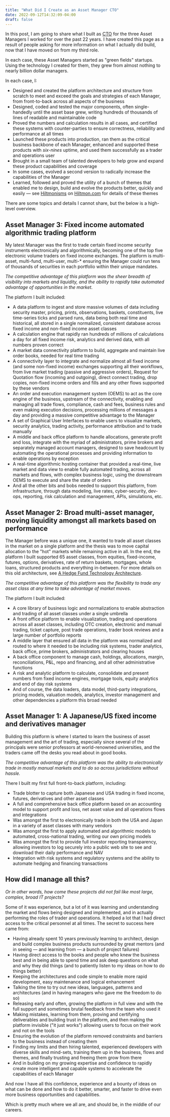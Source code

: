 ```yaml
---
title: "What Did I Create as an Asset Manager CTO"
date: 2022-09-12T14:32:09-04:00
draft: false
---
```


In this post, I am going to share what I built as [CTO](https://noverse.com/blog/2012/10/05/the-hedge-fund-cto-role/) for the three Asset Managers I worked for over the past 22 years. I have created this page as a result of people asking for more information on what I actually did build, now that I have moved on from my third role.

In each case, these Asset Managers started as "green fields" startups. Using the technology I created for them, they grew from almost nothing to nearly billion dollar managers.

In each case, I:

- Designed and created the platform architecture and structure from scratch to meet and exceed the goals and strategies of each Manager, from front-to-back across all aspects of the business
- Designed, coded and tested the major components, often single-handedly until the asset base grew, writing hundreds of thousands of lines of readable and maintainable code
- Proved the numbers and calculation results in all cases, and certified these systems with counter-parties to ensure correctness, reliability and performance at all times
- Launched these products into production, ran them as the critical business backbone of each Manager, enhanced and supported these products with *six-nines* uptime, and used them successfully as a trader and operations user
- Brought in a small team of talented developers to help grow and expand these product capabilities and coverage
- In some cases, evolved a second version to radically increase the capabilities of the Manager
- Learned, followed and proved the utility of a bunch of themes that enabled me to design, build and evolve the products better, quickly and easily — see [Hiltmonisms](https://hiltmon.com/tags/hiltmonism/) on [Hiltmon.com](https://hiltmon.com/) for details of these themes

There are some topics and details I cannot share, but the below is a high-level overview.

## Asset Manager 3: Fixed income automated algorithmic trading platform

My latest Manager was the first to trade certain fixed income security instruments electronically and algorithmically, becoming one of the top five electronic volume traders on fixed income exchanges. The platform is multi-asset, multi-fund, multi-user, multi-* ensuring the Manager could run tens of thousands of securities in each portfolio within their unique mandates.

*The competitive advantage of this platform was the sheer breadth of visibility into markets and liquidity, and the ability to rapidly take automated advantage of opportunities in the market.*

The platform I built included:

- A data platform to ingest and store massive volumes of data including security master, pricing, prints, observations, baskets, constituents, live time-series ticks and parsed runs, data being both real time and historical, all stored in a single normalized, consistent database across fixed income and non-fixed income asset classes
- A calculation engine that rapidly ran hundreds of millions of calculations a day for all fixed income risk, analytics and derived data, with all numbers proven correct
- A market data connectivity platform to build, aggregate and maintain live order books, needed for real time trading
- A connectivity layer to integrate and normalize almost all fixed income (and some non-fixed income) exchanges supporting all their workflows, from live market trading (passive and aggressive orders), Request for Quotation flow (incoming and outgoing), direct connect trading, drop copies, non-fixed income orders and fills and any other flows supported by these vendors
- An order and execution management system (OEMS) to act as the core engine of the business, upstream of the connectivity, enabling and managing all trade flows, compliance, cash and fees, business rules and even making execution decisions, processing millions of messages a day and providing a massive competitive advantage to the Manager
- A set of Graphical User Interfaces to enable users to visualize markets, security analytics, trading activity, performance attribution and to trade manually
- A middle and back office platform to handle allocations, generate profit and loss, integrate with the myriad of administrators, prime brokers and separately managed account managers, designed to save headcount by automating the operational processes and providing information to enable operations by exception
- A real-time algorithmic hosting container that provided a real-time, live market and data view to enable fully automated trading, across all markets and flows, with complex business logic, using the downstream OEMS to execute and share the state of orders
- And all the other bits and bobs needed to support this platform, from infrastructure, through data modeling, live rates, cyber-security, dev-ops, reporting, risk calculation and management, APIs, simulations, etc.

## Asset Manager 2: Broad multi-asset manager, moving liquidity amongst all markets based on performance

The Manager before was a unique one, it wanted to trade all asset classes in the market on a single platform and the thesis was to move capital allocation to the "hot" markets while remaining active in all. In the end, the platform I built supported 65 asset classes, from equities, fixed-income, futures, options, derivatives, rate of return baskets,  mortgages, whole loans, structured products and everything in-between. For more details on this old architecture, see [A Hedge Fund Technology Architecture](https://noverse.com/blog/2013/05/06/a-hedge-fund-technology-architecture/).

*The competitive advantage of this platform was the flexibility to trade any asset class at any time to take advantage of market moves.*

The platform I built included:

- A core library of business logic and normalizations to enable abstraction and trading of all asset classes under a single umbrella
- A front office platform to enable visualization, trading and operations across all asset classes, including OTC creation, electronic and manual trading, ticket capture, post trade operations, trader book reviews and a large number of portfolio reports
- A middle layer that ensured all data in the platform was normalized and routed to where it needed to be including risk systems, trader analytics, back office, prime brokers, administrators and clearing houses
- A back office component to manage cash, holdings, allocations, margin, reconciliations, P&L, repo and financing, and all other administrative functions
- A risk and analytic platform to calculate, consolidate and present numbers from fixed income engines, mortgage tools, equity analytics and end of day risk systems
- And of course, the data loaders, data model, third-party integrations, pricing models, valuation models, analytics, investor management and other dependencies a platform this broad needed

## Asset Manager 1: A Japanese/US fixed income and derivatives manager

Building this platform is where I started to learn the business of asset management and the art of trading, especially since several of the principals were senior professors at world-renowned universities, and the traders came off the desks you read about in good books.

*The competitive advantage of this platform was the ability to electronically trade in mostly manual markets and to do so across jurisdictions without hassle.*

There I built my first full front-to-back platform, including:

- Trade blotter to capture both Japanese and USA trading in fixed income, futures, derivatives and other asset classes
- A full and comprehensive back office platform based on an accounting model to support profit and loss, net asset value and all operations flows and integrations
- Was amongst the first to electronically trade in both the USA and Japan in a variety of asset classes with many vendors
- Was amongst the first to apply automated and algorithmic models to automated, cross-national trading, writing our own pricing models
- Was amongst the first to provide full investor reporting transparency, allowing investors to log securely into a public web site to see and download their daily performance and NAV
- Integration with risk systems and regulatory systems and the ability to automate hedging and financing transactions

## How did I manage all this?

*Or in other words, how come these projects did not fail like most large, complex, broad IT projects?*

Some of it was experience, but a lot of it was learning and understanding the market and flows being designed and implemented, and in actually performing the roles of trader and operations. It helped a lot that I had direct access to the critical personnel at all times. The secret to success here came from:

- Having already spent 10 years previously learning to architect, design and build complex business products surrounded by great mentors (and in seeing — and learning from — a bunch of project failures)
- Having direct access to the books and people who knew the business best and in being able to spend time and ask deep questions on what and why they did things (and to patiently listen to my ideas on how to do things better)
- Keeping the architectures and code simple to enable more rapid development, easy maintenance and logical enhancement
- Talking the time to try out new ideas, languages, patterns and architectures (and in having managers who gave me the freedom to do so)
- Releasing early and often, growing the platform in full view and with the full support and sometimes brutal feedback from the team who used it
- Making mistakes, learning from them, proving and certifying deliverables and building trust in the platform, and then making the platform invisible ("it just works") allowing users to focus on their work and not on the tools
- Ensuring the evolution of the platform removed constraints and barriers to the business instead of creating them
- Finding my limits and then hiring talented, experienced developers with diverse skills and mind-sets, training them up in the business, flows and themes, and finally trusting and freeing them grow from there
- And in building on my growing expertise and confidence to rapidly create more intelligent and capable systems to accelerate the capabilities of each Manager

And now I have all this confidence, experience and a bounty of ideas on what can be done and how to do it better, smarter, and faster to drive even more business opportunities and capabilities.

Which is pretty much where we all are, and should be, in the middle of our careers.

